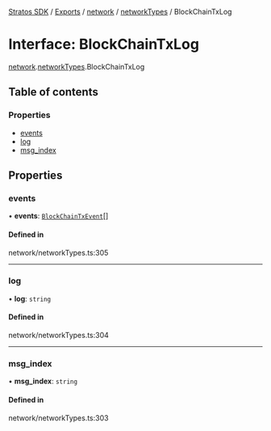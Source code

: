 [Stratos SDK](../README.md) / [Exports](../modules.md) / [network](../modules/network.md) / [networkTypes](../modules/network.networkTypes.md) / BlockChainTxLog

# Interface: BlockChainTxLog

[network](../modules/network.md).[networkTypes](../modules/network.networkTypes.md).BlockChainTxLog

## Table of contents

### Properties

- [events](network.networkTypes.BlockChainTxLog.md#events)
- [log](network.networkTypes.BlockChainTxLog.md#log)
- [msg\_index](network.networkTypes.BlockChainTxLog.md#msg_index)

## Properties

### events

• **events**: [`BlockChainTxEvent`](network.networkTypes.BlockChainTxEvent.md)[]

#### Defined in

network/networkTypes.ts:305

___

### log

• **log**: `string`

#### Defined in

network/networkTypes.ts:304

___

### msg\_index

• **msg\_index**: `string`

#### Defined in

network/networkTypes.ts:303
